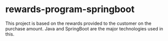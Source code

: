 # rewards-program-springboot
This project is based on the rewards provided to the customer on the purchase amount. Java and SpringBoot are the major technologies used in this. 
